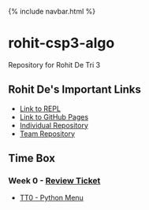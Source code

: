 {% include navbar.html %}

# rohit-csp3-algo
Repository for Rohit De Tri 3


## Rohit De's Important Links

- [Link to REPL](https://replit.com/@rohittde/rohit-csp3-algo)
- [Link to GitHub Pages](https://jasono12.github.io/jasonott-csp3/)
- [Individual Repository](https://rohitd3.github.io/rohit-csp3-algo/)
- [Team Repository](https://github.com/aaditgupta21/koolskool)

## Time Box

### Week 0 - [Review Ticket](https://github.com/rohitd3/rohit-csp3-algo/projects/1#card-79117340)

- [TT0 - Python Menu](https://replit.com/@rohittde/rohit-csp3-algo#python/menu.py) 
<!-- - [5.1-5.2 Notes](https://jasono12.github.io/jasonott-csp3/notes/5idea12) -->
